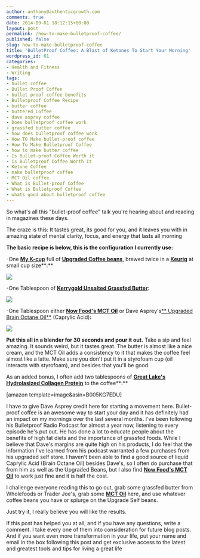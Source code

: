 ```yaml
---
author: anthony@authenticgrowth.com
comments: true
date: 2014-09-01 18:12:15+00:00
layout: post
permalink: /how-to-make-bulletproof-coffee/
published: false
slug: how-to-make-bulletproof-coffee
title: 'BulletProof Coffee: A Blast of Ketones To Start Your Morning'
wordpress_id: 61
categories:
- Health and Fitness
- Writing
tags:
- bullet coffee
- Bullet Proof Coffee
- bullet proof coffee benefits
- Bulletproof Coffee Recipe
- butter coffee
- buttered Coffee
- dave asprey coffee
- Does bulletproof coffee work
- grassfed butter coffee
- how does bulletproof coffee work
- How TO Make bullet-proof coffee
- How To Make Bulletproof Coffee
- how to make butter coffee
- Is Bullet-proof Coffee Worth it
- Is Bulletproof Coffee Worth It
- Ketone Coffee
- make bulletproof coffee
- MCT Oil coffee
- What is Bullet-proof Coffee
- What is Bulletproof Coffee
- whats good about bulletproof coffee
---
```


So what's all this "bullet-proof coffee" talk you're hearing about and reading in magazines these days.

The craze is this: It tastes great, its good for you, and it leaves you with in amazing state of mental clarity, focus, and energy that lasts all morning

**The basic recipe is below, this is the configuration I currently use:**

-One **[My K-cup](http://www.amazon.com/gp/product/B000DLB2FI/ref=as_li_tl?ie=UTF8&camp=1789&creative=9325&creativeASIN=B000DLB2FI&linkCode=as2&tag=escapicom-20&linkId=HVHLZOO34NG6RCJB)** full of [**Upgraded Coffee beans**](http://amzn.to/1CzuVa3), brewed twice in a **[Keurig](http://www.amazon.com/gp/product/B004978NKY/ref=as_li_tl?ie=UTF8&camp=1789&creative=9325&creativeASIN=B004978NKY&linkCode=as2&tag=escapicom-20&linkId=BNTEWLB5MK2O6XBH)** at small cup size**:**

[![](https://d2wqfpkilprt19.cloudfront.net/images/sites/upgradedself/1386359333790_coffee_5lb.1200w.jpg)](https://www.upgradedself.com/products/bulletproof-upgraded-coffee-5lb)

-One Tablespoon of **[Kerrygold Unsalted Grassfed Butter](http://kerrygoldusa.com/where-to-buy/)**:

[![](http://www.kerrygold.com/images/sized/images/uploads/KG_UNSALTED_227g-sv_FINAL-604x414.png)](http://kerrygoldusa.com/where-to-buy/)

-One Tablespoon either **[Now Food's MCT Oil](http://www.amazon.com/gp/product/B0019LRY8A/ref=as_li_tl?ie=UTF8&camp=1789&creative=9325&creativeASIN=B0019LRY8A&linkCode=as2&tag=escapicom-20&linkId=77I52TUVBDRTME2C)** or Dave Asprey's[** Upgraded Brain Octane Oil**](http://amzn.to/18vhxbP) (Caprylic Acid)**:**

[![](http://images.iherb.com/l/NOW-02199-3.jpg)](https://www.upgradedself.com/products/bulletproof-upgraded-brain-octane-oil)

**Put this all in a blender for 30 seconds and pour it out.** Take a sip and feel amazing. It sounds weird, but it tastes great. The butter is almost like a nice cream, and the MCT Oil adds a consistency to it that makes the coffee feel almost like a latte. Make sure you don't put it in a styrofoam cup (oil interacts with styrofoam), and besides that you'll be good.

As an added bonus, I often add two tablespoons of **[Great Lake's Hydrolasized Collagen Protein](http://www.amazon.com/gp/product/B005KG7EDU/ref=as_li_tl?ie=UTF8&camp=1789&creative=9325&creativeASIN=B005KG7EDU&linkCode=as2&tag=escapicom-20&linkId=AZEW6566THEXTZMR)** to the coffee**:**


[amazon template=image&asin=B005KG7EDU]


I have to give Dave Asprey credit here for starting a movement here. Bullet-proof coffee is an awesome way to start your day and it has definitely had an impact on my mornings over the last several months. I've been following his Bulletproof Radio Podcast for almost a year now, listening to every episode he's put out. He has done a lot to educate people about the benefits of high fat diets and the importance of grassfed foods. While I believe that Dave's margins are quite high on his products, I do feel that the information I've learned from his podcast warranted a few purchases from his upgraded self store. I haven't been able to find a good source of liquid Caprylic Acid (Brain Octane Oil) besides Dave's, so I often do purchase that from him as well as the Upgraded Beans, but I also find **[Now Food's MCT Oil](http://www.amazon.com/gp/product/B0019LRY8A/ref=as_li_tl?ie=UTF8&camp=1789&creative=9325&creativeASIN=B0019LRY8A&linkCode=as2&tag=escapicom-20&linkId=77I52TUVBDRTME2C)** to work just fine and it is half the cost.

I challenge everyone reading this to go out, grab some grassfed butter from Wholefoods or Trader Joe's, grab some **[MCT Oil](http://www.amazon.com/gp/product/B0019LRY8A/ref=as_li_tl?ie=UTF8&camp=1789&creative=9325&creativeASIN=B0019LRY8A&linkCode=as2&tag=escapicom-20&linkId=77I52TUVBDRTME2C)** here, and use whatever coffee beans you have or splurge on the Upgrade Self beans.

Just try it, I really believe you will like the results.

If this post has helped you at all, and if you have any questions, write a comment. I take every one of them into consideration for future blog posts. And if you want even more transformation in your life, put your name and email in the box following this post and get exclusive access to the latest and greatest tools and tips for living a great life
